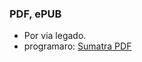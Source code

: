 ### PDF, ePUB


- Por via legado.
- programaro: [Sumatra PDF](https://www.sumatrapdfreader.org/free-pdf-reader.html)
